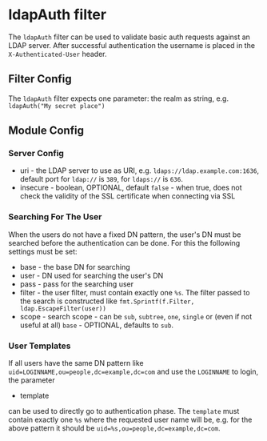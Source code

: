 # ldapAuth filter

The `ldapAuth` filter can be used to validate basic auth requests
against an LDAP server. After successful authentication the username
is placed in the `X-Authenticated-User` header.

## Filter Config

The `ldapAuth` filter expects one parameter: the realm as string, e.g.
`ldapAuth("My secret place")`

## Module Config

### Server Config

* uri - the LDAP server to use as URI, e.g. `ldaps://ldap.example.com:1636`,
 default port for `ldap://` is `389`, for `ldaps://` is `636`.
* insecure - boolean, OPTIONAL, default `false` - when true, does not check
 the validity of the SSL certificate when connecting via SSL

### Searching For The User

When the users do not have a fixed DN pattern, the user's DN must be searched
before the authentication can be done. For this the following settings must
be set:

* base - the base DN for searching
* user - DN used for searching the user's DN
* pass - pass for the searching user
* filter - the user filter, must contain exactly one `%s`. The filter passed to
 the search is constructed like `fmt.Sprintf(f.Filter, ldap.EscapeFilter(user))`
* scope - search scope - can be `sub`, `subtree`, `one`, `single` or (even if not
 useful at all) `base` - OPTIONAL, defaults to `sub`.

### User Templates

If all users have the same DN pattern like
`uid=LOGINNAME,ou=people,dc=example,dc=com` and use the `LOGINNAME` to login, the
parameter 

* template 

can be used to directly go to authentication phase. The `template` must contain
exactly one `%s` where the requested user name will be, e.g. for the above
pattern it should be `uid=%s,ou=people,dc=example,dc=com`.
